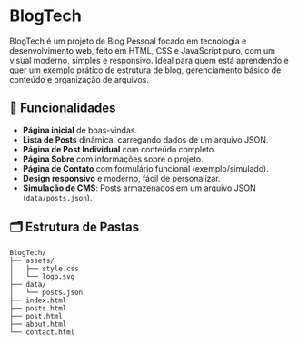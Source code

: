 # BlogTech

BlogTech é um projeto de Blog Pessoal focado em tecnologia e desenvolvimento web, feito em HTML, CSS e JavaScript puro, com um visual moderno, simples e responsivo. Ideal para quem está aprendendo e quer um exemplo prático de estrutura de blog, gerenciamento básico de conteúdo e organização de arquivos.

## 🚀 Funcionalidades

- **Página inicial** de boas-vindas.
- **Lista de Posts** dinâmica, carregando dados de um arquivo JSON.
- **Página de Post Individual** com conteúdo completo.
- **Página Sobre** com informações sobre o projeto.
- **Página de Contato** com formulário funcional (exemplo/simulado).
- **Design responsivo** e moderno, fácil de personalizar.
- **Simulação de CMS**: Posts armazenados em um arquivo JSON (`data/posts.json`).

## 🗂️ Estrutura de Pastas

```
BlogTech/
├── assets/
│   ├── style.css
│   └── logo.svg
├── data/
│   └── posts.json
├── index.html
├── posts.html
├── post.html
├── about.html
└── contact.html
```

